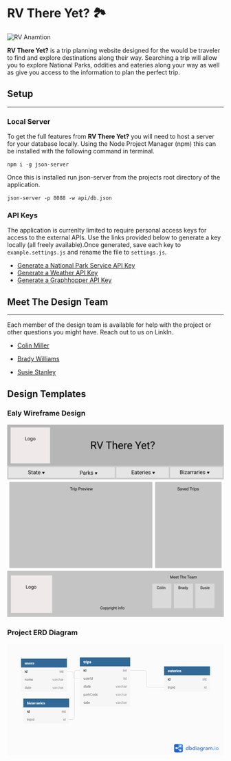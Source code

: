 # RV There Yet?	:national_park:

![RV Anamtion](	https://media0.giphy.com/media/UoMYl8LHwtIZYUCypc/…6zael4m7od2dzj7s21r9q3pkb10qii&rid=giphy.gif&ct=g)

**RV There Yet?** is a trip planning website designed for the would be traveler to find and explore destinations along their way.  Searching a trip will allow you to explore National Parks, oddities and eateries along your way as well as give you access to the information to plan the perfect trip.  

## Setup
---
### Local Server

To get the full features from **RV There Yet?** you will need to host a server for your database locally.  Using the Node Project Manager (npm) this can be installed with the following command in terminal. 

    npm i -g json-server

Once this is installed run json-server from the projects root directory of the application.

    json-server -p 8088 -w api/db.json

### API Keys

The application is currenlty limited to require personal access keys for access to the external APIs.  Use the links provided below to generate a key locally (all freely available).Once generated, save each key to  `example.settings.js` and rename the file to `settings.js`.

 - [Generate a National Park Service API Key](https://www.nps.gov/subjects/digital/nps-data-api.htm)
 - [Generate a Weather API Key](https://openweathermap.org/api)
 - [Generate a Graphhopper API Key](https://graphhopper.com/dashboard/#/register)


## Meet The Design Team
---
Each member of the design team is available for help with the project or other questions you might have.  Reach out to us on LinkIn. 
 - [Colin Miller](https://www.linkedin.com/in/colin-miller-587704212)

 - [Brady Williams](https://www.linkedin.com/in/brady-c-williams)

 - [Susie Stanley](https://www.linkedin.com/in/susie-stanley)

## Design Templates

### Ealy Wireframe Design

![Project Wireframe](./images/wireframe-RVThereYet.png)

### Project ERD Diagram

![Project Entity Relationship Diagram](/ERD.png)

